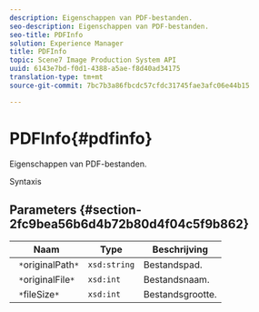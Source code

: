 ```yaml
---
description: Eigenschappen van PDF-bestanden.
seo-description: Eigenschappen van PDF-bestanden.
seo-title: PDFInfo
solution: Experience Manager
title: PDFInfo
topic: Scene7 Image Production System API
uuid: 6143e7bd-f0d1-4388-a5ae-f8d40ad34175
translation-type: tm+mt
source-git-commit: 7bc7b3a86fbcdc57cfdc31745fae3afc06e44b15

---
```



# PDFInfo{#pdfinfo}

Eigenschappen van PDF-bestanden.

Syntaxis

## Parameters {#section-2fc9bea56b6d4b72b80d4f04c5f9b862}

| Naam | Type | Beschrijving |
|---|---|---|
| ` *`originalPath`*` | `xsd:string` | Bestandspad. |
| ` *`originalFile`*` | `xsd:int` | Bestandsnaam. |
| ` *`fileSize`*` | `xsd:int` | Bestandsgrootte. |

